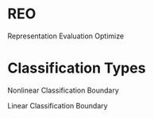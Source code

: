 # REO
Representation 
Evaluation 
Optimize

# 
# Classification Types
Nonlinear Classification Boundary

Linear Classification Boundary
